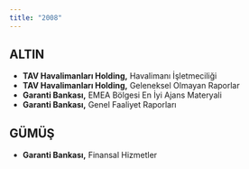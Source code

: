 ```yaml
---
title: "2008"
---
```


## ALTIN

- **TAV Havalimanları Holding,** Havalimanı İşletmeciliği
- **TAV Havalimanları Holding,** Geleneksel Olmayan Raporlar
- **Garanti Bankası,** EMEA Bölgesi En İyi Ajans Materyali
- **Garanti Bankası,** Genel Faaliyet Raporları

## GÜMÜŞ

- **Garanti Bankası,** Finansal Hizmetler
